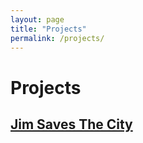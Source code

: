 ```yaml
---
layout: page
title: "Projects"
permalink: /projects/
---
```


<html>

  <head>
    <meta charset="utf-8">
    <meta http-equiv="X-UA-Compatible" content="IE=edge">
    <meta name="description" content="">
    <meta name="viewport" content="width=device-width, initial-scale=1">
    <link rel="stylesheet" href="../styles.css">
  </head>

  <h1>Projects</h1>

  <a href="https://bryanlubay.github.io/projects/Jim_Saves_The_City/"><h2>Jim Saves The City</h2></a><br>

</html>